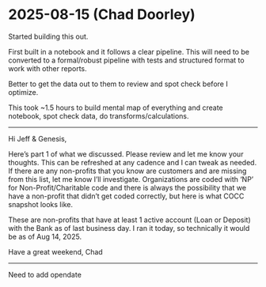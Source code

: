 # 2025-08-15 (Chad Doorley)
Started building this out.

First built in a notebook and it follows a clear pipeline. This will need to be converted to a formal/robust pipeline with tests and structured format to work with other reports.

Better to get the data out to them to review and spot check before I optimize.

This took ~1.5 hours to build mental map of everything and create notebook, spot check data, do transforms/calculations.

---
Hi Jeff & Genesis,

Here’s part 1 of what we discussed. Please review and let me know your thoughts. This can be refreshed at any cadence and I can tweak as needed. If there are any non-profits that you know are customers and are missing from this list, let me know I’ll investigate. Organizations are coded with ‘NP’ for Non-Profit/Charitable code and there is always the possibility that we have a non-profit that didn’t get coded correctly, but here is what COCC snapshot looks like.

These are non-profits that have at least 1 active account (Loan or Deposit) with the Bank as of last business day. I ran it today, so technically it would be as of Aug 14, 2025.

Have a great weekend,
Chad


---

Need to add opendate

